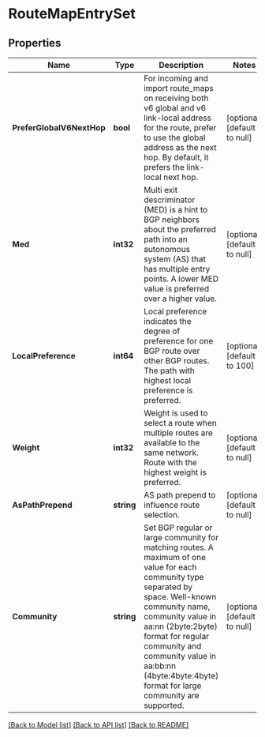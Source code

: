 # RouteMapEntrySet

## Properties
Name | Type | Description | Notes
------------ | ------------- | ------------- | -------------
**PreferGlobalV6NextHop** | **bool** | For incoming and import route_maps on receiving both v6 global and v6 link-local address for the route, prefer to use the global address as the next hop. By default, it prefers the link-local next hop.  | [optional] [default to null]
**Med** | **int32** | Multi exit descriminator (MED) is a hint to BGP neighbors about the preferred path into an autonomous system (AS) that has multiple entry points. A lower MED value is preferred over a higher value.  | [optional] [default to null]
**LocalPreference** | **int64** | Local preference indicates the degree of preference for one BGP route over other BGP routes. The path with highest local preference is preferred.  | [optional] [default to 100]
**Weight** | **int32** | Weight is used to select a route when multiple routes are available to the same network. Route with the highest weight is preferred.  | [optional] [default to null]
**AsPathPrepend** | **string** | AS path prepend to influence route selection.  | [optional] [default to null]
**Community** | **string** | Set BGP regular or large community for matching routes. A maximum of one value for each community type separated by space. Well-known community name, community value in aa:nn (2byte:2byte) format for regular community and community value in aa:bb:nn (4byte:4byte:4byte) format for large community are supported.  | [optional] [default to null]

[[Back to Model list]](../README.md#documentation-for-models) [[Back to API list]](../README.md#documentation-for-api-endpoints) [[Back to README]](../README.md)

